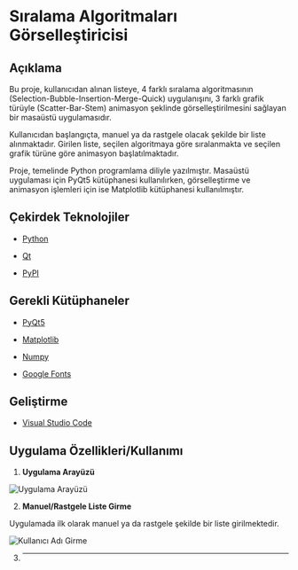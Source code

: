 # Sıralama Algoritmaları Görselleştiricisi

## Açıklama

Bu proje, kullanıcıdan alınan listeye, 4 farklı sıralama algoritmasının (Selection-Bubble-Insertion-Merge-Quick) uygulanışını, 3 farklı grafik türüyle (Scatter-Bar-Stem) animasyon şeklinde görselleştirilmesini sağlayan bir masaüstü uygulamasıdır.

Kullanıcıdan başlangıçta, manuel ya da rastgele olacak şekilde bir liste alınmaktadır. Girilen liste, seçilen algoritmaya göre sıralanmakta ve seçilen grafik türüne göre animasyon başlatılmaktadır.

Proje, temelinde Python programlama diliyle yazılmıştır. Masaüstü uygulaması için PyQt5 kütüphanesi kullanılırken, görselleştirme ve animasyon işlemleri için ise Matplotlib kütüphanesi kullanılmıştır.


## Çekirdek Teknolojiler

- [Python](https://www.python.org/)

- [Qt](https://www.qt.io/)

- [PyPI](https://pypi.org)

## Gerekli Kütüphaneler

- [PyQt5](https://pypi.org/project/PyQt5/)

- [Matplotlib](https://matplotlib.org/)

- [Numpy](https://numpy.org/)

- [Google Fonts](https://fonts.google.com/)


## Geliştirme

- [Visual Studio Code](https://code.visualstudio.com/)





## Uygulama Özellikleri/Kullanımı

1. **Uygulama Arayüzü**

![Uygulama Arayüzü](https://user-images.githubusercontent.com/56768017/241291872-260326b9-6b28-4f29-a05b-00f2b5bc9c76.png)


2. **Manuel/Rastgele Liste Girme**



Uygulamada ilk olarak manuel ya da rastgele şekilde bir liste girilmektedir.

![Kullanıcı Adı Girme](https://user-images.githubusercontent.com/56768017/241291872-260326b9-6b28-4f29-a05b-00f2b5bc9c76.png)


3. ****



